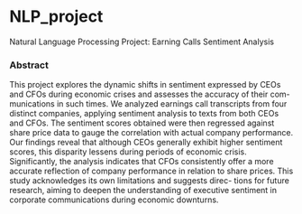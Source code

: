 # NLP_project
Natural Language Processing Project: Earning Calls Sentiment Analysis

### Abstract
This project explores the dynamic shifts in sentiment expressed by CEOs and CFOs during economic crises and assesses the accuracy of their com- munications in such times. We analyzed earnings call transcripts from four distinct companies, applying sentiment analysis to texts from both CEOs and CFOs. The sentiment scores obtained were then regressed against share price data to gauge the correlation with actual company performance. Our findings reveal that although CEOs generally exhibit higher sentiment scores, this disparity lessens during periods of economic crisis. Significantly, the analysis indicates that CFOs consistently offer a more accurate reflection of company performance in relation to share prices. This study acknowledges its own limitations and suggests direc- tions for future research, aiming to deepen the understanding of executive sentiment in corporate communications during economic downturns.
